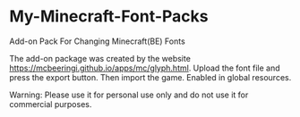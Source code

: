 # My-Minecraft-Font-Packs
Add-on Pack For Changing Minecraft(BE) Fonts

The add-on package was created by the website https://mcbeeringi.github.io/apps/mc/glyph.html.
Upload the font file and press the export button.
Then import the game.
Enabled in global resources.

Warning: Please use it for personal use only and do not use it for commercial purposes.